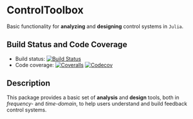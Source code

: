 # ControlToolbox

Basic functionality for **analyzing** and **designing** control systems in `Julia`.

## Build Status and Code Coverage

-  Build status: [![Build Status][build-img]][build-link]
-  Code coverage: [![Coveralls][ca-img]][ca-link] [![Codecov][cc-img]][cc-link]

[build-img]:  https://travis-ci.org/KTH-AC/ControlToolbox.jl.svg?branch=master
[build-link]: https://travis-ci.org/KTH-AC/ControlToolbox.jl
[ca-img]: https://coveralls.io/repos/github/KTH-AC/ControlToolbox.jl/badge.svg?branch=master
[ca-link]: https://coveralls.io/github/KTH-AC/ControlToolbox.jl?branch=master
[cc-img]: https://codecov.io/gh/KTH-AC/ControlToolbox.jl/branch/master/graph/badge.svg
[cc-link]: https://codecov.io/gh/KTH-AC/ControlToolbox.jl

## Description

This package provides a basic set of **analysis** and **design** tools, both in
*frequency-* and *time-domain*, to help users understand and build feedback control
systems.

[kth-sysid]: https://github.com/KTH-AC/IdentificationToolbox.jl
[kth-ct]: https://github.com/KTH-AC/ControlToolbox.jl
